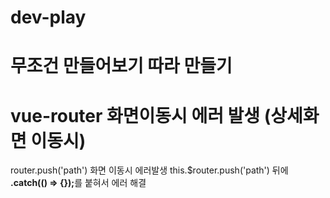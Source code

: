 # dev-play
무조건 만들어보기 따라 만들기
==
# vue-router 화면이동시 에러 발생 (상세화면 이동시)
router.push('path') 화면 이동시 에러발생
this.$router.push('path') 뒤에 <b>.catch(() => {});</b>를 붙혀서 에러 해결
